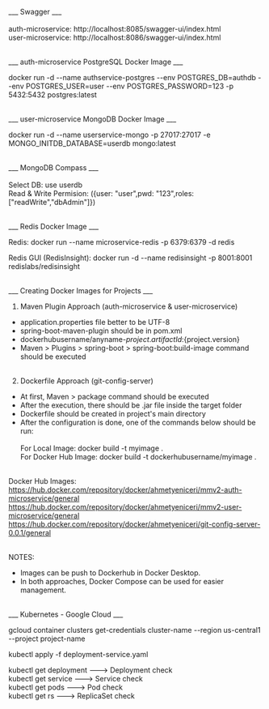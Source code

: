 ___ Swagger ___ <br /><br />
auth-microservice: http://localhost:8085/swagger-ui/index.html <br />
user-microservice: http://localhost:8086/swagger-ui/index.html 
<br /><br />

___ auth-microservice PostgreSQL Docker Image ___ <br />

docker run -d --name authservice-postgres --env POSTGRES_DB=authdb --env POSTGRES_USER=user --env POSTGRES_PASSWORD=123 -p 5432:5432 postgres:latest 
<br /><br />

___ user-microservice MongoDB Docker Image ___ <br />

docker run -d --name userservice-mongo -p 27017:27017 -e MONGO_INITDB_DATABASE=userdb mongo:latest
<br /><br />

___ MongoDB Compass ___ <br /><br />
Select DB: use userdb <br />
Read & Write Permision: ({user: "user",pwd: "123",roles: ["readWrite","dbAdmin"]})
<br /><br />

___ Redis Docker Image ___ <br />

Redis: docker run --name microservice-redis -p 6379:6379 -d redis
<br />

Redis GUI (RedisInsight): docker run -d --name redisinsight -p 8001:8001 redislabs/redisinsight
<br /><br />

___ Creating Docker Images for Projects ___ <br />

1) Maven Plugin Approach (auth-microservice & user-microservice) <br />
- application.properties file better to be UTF-8
- <artifactId>spring-boot-maven-plugin</artifactId> should be in pom.xml <br />
- <name>dockerhubusername/anyname-${project.artifactId}:${project.version}</name> <br />
- Maven > Plugins > spring-boot > spring-boot:build-image command should be executed <br /><br />

2) Dockerfile Approach (git-config-server) <br />
- At first, Maven > package command should be executed <br />
- After the execution, there should be .jar file inside the target folder <br />
- Dockerfile should be created in project's main directory <br />
- After the configuration is done, one of the commands below should be run: <br /><br />
For Local Image:       docker build -t myimage . <br />
For Docker Hub Image:  docker build -t dockerhubusername/myimage . <br /><br />

Docker Hub Images: <br />
https://hub.docker.com/repository/docker/ahmetyeniceri/mmv2-auth-microservice/general <br />
https://hub.docker.com/repository/docker/ahmetyeniceri/mmv2-user-microservice/general <br />
https://hub.docker.com/repository/docker/ahmetyeniceri/git-config-server-0.0.1/general <br /><br />

NOTES: 
- Images can be push to Dockerhub in Docker Desktop. <br />
- In both approaches, Docker Compose can be used for easier management. <br /><br />

___ Kubernetes - Google Cloud ___ <br />

gcloud container clusters get-credentials cluster-name --region us-central1 --project project-name
<br />

kubectl apply -f deployment-service.yaml
<br />

kubectl get deployment	--->  Deployment check <br />
kubectl get service 	--->  Service check <br />
kubectl get pods		--->  Pod check <br />
kubectl get rs			--->  ReplicaSet check <br />
